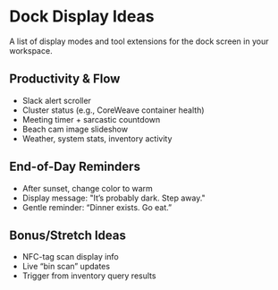 # Dock Display Ideas

A list of display modes and tool extensions for the dock screen in your workspace.

## Productivity & Flow

- Slack alert scroller
- Cluster status (e.g., CoreWeave container health)
- Meeting timer + sarcastic countdown
- Beach cam image slideshow
- Weather, system stats, inventory activity

## End-of-Day Reminders

- After sunset, change color to warm
- Display message: "It’s probably dark. Step away."
- Gentle reminder: “Dinner exists. Go eat.”

## Bonus/Stretch Ideas

- NFC-tag scan display info
- Live “bin scan” updates
- Trigger from inventory query results
